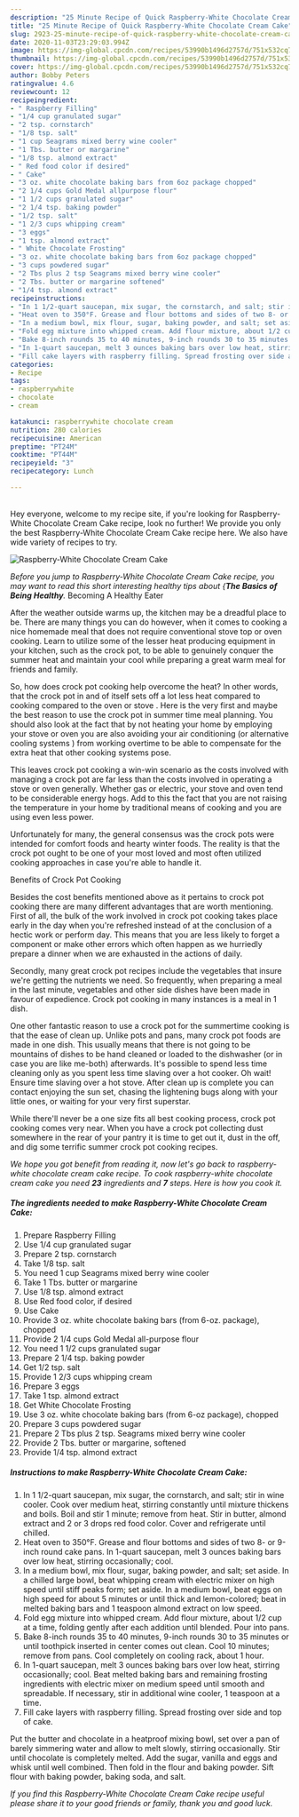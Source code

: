 ```yaml
---
description: "25 Minute Recipe of Quick Raspberry-White Chocolate Cream Cake"
title: "25 Minute Recipe of Quick Raspberry-White Chocolate Cream Cake"
slug: 2923-25-minute-recipe-of-quick-raspberry-white-chocolate-cream-cake
date: 2020-11-03T23:29:03.994Z
image: https://img-global.cpcdn.com/recipes/53990b1496d2757d/751x532cq70/raspberry-white-chocolate-cream-cake-recipe-main-photo.jpg
thumbnail: https://img-global.cpcdn.com/recipes/53990b1496d2757d/751x532cq70/raspberry-white-chocolate-cream-cake-recipe-main-photo.jpg
cover: https://img-global.cpcdn.com/recipes/53990b1496d2757d/751x532cq70/raspberry-white-chocolate-cream-cake-recipe-main-photo.jpg
author: Bobby Peters
ratingvalue: 4.6
reviewcount: 12
recipeingredient:
- " Raspberry Filling"
- "1/4 cup granulated sugar"
- "2 tsp. cornstarch"
- "1/8 tsp. salt"
- "1 cup Seagrams mixed berry wine cooler"
- "1 Tbs. butter or margarine"
- "1/8 tsp. almond extract"
- " Red food color if desired"
- " Cake"
- "3 oz. white chocolate baking bars from 6oz package chopped"
- "2 1/4 cups Gold Medal allpurpose flour"
- "1 1/2 cups granulated sugar"
- "2 1/4 tsp. baking powder"
- "1/2 tsp. salt"
- "1 2/3 cups whipping cream"
- "3 eggs"
- "1 tsp. almond extract"
- " White Chocolate Frosting"
- "3 oz. white chocolate baking bars from 6oz package chopped"
- "3 cups powdered sugar"
- "2 Tbs plus 2 tsp Seagrams mixed berry wine cooler"
- "2 Tbs. butter or margarine softened"
- "1/4 tsp. almond extract"
recipeinstructions:
- "In 1 1/2-quart saucepan, mix sugar, the cornstarch, and salt; stir in wine cooler. Cook over medium heat, stirring constantly until mixture thickens and boils. Boil and stir 1 minute; remove from heat. Stir in butter, almond extract and 2 or 3 drops red food color. Cover and refrigerate until chilled."
- "Heat oven to 350°F. Grease and flour bottoms and sides of two 8- or 9-inch round cake pans. In 1-quart saucepan, melt 3 ounces baking bars over low heat, stirring occasionally; cool."
- "In a medium bowl, mix flour, sugar, baking powder, and salt; set aside. In a chilled large bowl, beat whipping cream with electric mixer on high speed until stiff peaks form; set aside. In a medium bowl, beat eggs on high speed for about 5 minutes or until thick and lemon-colored; beat in melted baking bars and 1 teaspoon almond extract on low speed."
- "Fold egg mixture into whipped cream. Add flour mixture, about 1/2 cup at a time, folding gently after each addition until blended. Pour into pans."
- "Bake 8-inch rounds 35 to 40 minutes, 9-inch rounds 30 to 35 minutes or until toothpick inserted in center comes out clean. Cool 10 minutes; remove from pans. Cool completely on cooling rack, about 1 hour."
- "In 1-quart saucepan, melt 3 ounces baking bars over low heat, stirring occasionally; cool. Beat melted baking bars and remaining frosting ingredients with electric mixer on medium speed until smooth and spreadable. If necessary, stir in additional wine cooler, 1 teaspoon at a time."
- "Fill cake layers with raspberry filling. Spread frosting over side and top of cake."
categories:
- Recipe
tags:
- raspberrywhite
- chocolate
- cream

katakunci: raspberrywhite chocolate cream 
nutrition: 280 calories
recipecuisine: American
preptime: "PT24M"
cooktime: "PT44M"
recipeyield: "3"
recipecategory: Lunch

---
```

<br>
Hey everyone, welcome to my recipe site, if you're looking for Raspberry-White Chocolate Cream Cake recipe, look no further! We provide you only the best Raspberry-White Chocolate Cream Cake recipe here. We also have wide variety of recipes to try.
<br>


![Raspberry-White Chocolate Cream Cake](https://img-global.cpcdn.com/recipes/53990b1496d2757d/751x532cq70/raspberry-white-chocolate-cream-cake-recipe-main-photo.jpg)

<i>Before you jump to Raspberry-White Chocolate Cream Cake recipe, you may want to read this short interesting healthy tips about {<strong>The Basics of Being Healthy</strong>.</i>
Becoming A Healthy Eater


After the weather outside warms up, the kitchen may be a dreadful place to be. There are many things you can do however, when it comes to cooking a nice homemade meal that does not require conventional stove top or oven cooking. Learn to utilize some of the lesser heat producing equipment in your kitchen, such as the crock pot, to be able to genuinely conquer the summer heat and maintain your cool while preparing a great warm meal for friends and family.

So, how does crock pot cooking help overcome the heat? In other words, that the crock pot in and of itself sets off a lot less heat compared to cooking compared to the oven or stove . Here is the very first and maybe the best reason to use the crock pot in summer time meal planning. You should also look at the fact that by not heating your home by employing your stove or oven you are also avoiding your air conditioning (or alternative cooling systems ) from working overtime to be able to compensate for the extra heat that other cooking systems pose.

This leaves crock pot cooking a win-win scenario as the costs involved with managing a crock pot are far less than the costs involved in operating a stove or oven generally. Whether gas or electric, your stove and oven tend to be considerable energy hogs. Add to this the fact that you are not raising the temperature in your home by traditional means of cooking and you are using even less power.

Unfortunately for many, the general consensus was the crock pots were intended for comfort foods and hearty winter foods.  The reality is that the crock pot ought to be one of your most loved and most often utilized cooking approaches in case you're able to handle it.  

Benefits of Crock Pot Cooking

Besides the cost benefits mentioned above as it pertains to crock pot cooking there are many different advantages that are worth mentioning. First of all, the bulk of the work involved in crock pot cooking takes place early in the day when you're refreshed instead of at the conclusion of a hectic work or perform day. This means that you are less likely to forget a component or make other errors which often happen as we hurriedly prepare a dinner when we are exhausted in the actions of daily.

Secondly, many great crock pot recipes include the vegetables that insure we're getting the nutrients we need. So frequently, when preparing a meal in the last minute, vegetables and other side dishes have been made in favour of expedience. Crock pot cooking in many instances is a meal in 1 dish.

One other fantastic reason to use a crock pot for the summertime cooking is that the ease of clean up.  Unlike pots and pans, many crock pot foods are made in one dish. This usually means that there is not going to be mountains of dishes to be hand cleaned or loaded to the dishwasher (or in case you are like me-both) afterwards. It's possible to spend less time cleaning only as you spent less time slaving over a hot cooker. Oh wait! Ensure time slaving over a hot stove. After clean up is complete you can contact enjoying the sun set, chasing the lightening bugs along with your little ones, or waiting for your very first superstar.

While there'll never be a one size fits all best cooking process, crock pot cooking comes very near. When you have a crock pot collecting dust somewhere in the rear of your pantry it is time to get out it, dust in the off, and dig some terrific summer crock pot cooking recipes.


<i>We hope you got benefit from reading it, now let's go back to raspberry-white chocolate cream cake recipe. To cook raspberry-white chocolate cream cake you need <strong>23</strong> ingredients and <strong>7</strong> steps. Here is how you cook it.
</i>

##### The ingredients needed to make Raspberry-White Chocolate Cream Cake:

1. Prepare  Raspberry Filling
1. Use 1/4 cup granulated sugar
1. Prepare 2 tsp. cornstarch
1. Take 1/8 tsp. salt
1. You need 1 cup Seagrams mixed berry wine cooler
1. Take 1 Tbs. butter or margarine
1. Use 1/8 tsp. almond extract
1. Use  Red food color, if desired
1. Use  Cake
1. Provide 3 oz. white chocolate baking bars (from 6-oz. package), chopped
1. Provide 2 1/4 cups Gold Medal all-purpose flour
1. You need 1 1/2 cups granulated sugar
1. Prepare 2 1/4 tsp. baking powder
1. Get 1/2 tsp. salt
1. Provide 1 2/3 cups whipping cream
1. Prepare 3 eggs
1. Take 1 tsp. almond extract
1. Get  White Chocolate Frosting
1. Use 3 oz. white chocolate baking bars (from 6-oz package), chopped
1. Prepare 3 cups powdered sugar
1. Prepare 2 Tbs plus 2 tsp. Seagrams mixed berry wine cooler
1. Provide 2 Tbs. butter or margarine, softened
1. Provide 1/4 tsp. almond extract


##### Instructions to make Raspberry-White Chocolate Cream Cake:

1. In 1 1/2-quart saucepan, mix sugar, the cornstarch, and salt; stir in wine cooler. Cook over medium heat, stirring constantly until mixture thickens and boils. Boil and stir 1 minute; remove from heat. Stir in butter, almond extract and 2 or 3 drops red food color. Cover and refrigerate until chilled.
1. Heat oven to 350°F. Grease and flour bottoms and sides of two 8- or 9-inch round cake pans. In 1-quart saucepan, melt 3 ounces baking bars over low heat, stirring occasionally; cool.
1. In a medium bowl, mix flour, sugar, baking powder, and salt; set aside. In a chilled large bowl, beat whipping cream with electric mixer on high speed until stiff peaks form; set aside. In a medium bowl, beat eggs on high speed for about 5 minutes or until thick and lemon-colored; beat in melted baking bars and 1 teaspoon almond extract on low speed.
1. Fold egg mixture into whipped cream. Add flour mixture, about 1/2 cup at a time, folding gently after each addition until blended. Pour into pans.
1. Bake 8-inch rounds 35 to 40 minutes, 9-inch rounds 30 to 35 minutes or until toothpick inserted in center comes out clean. Cool 10 minutes; remove from pans. Cool completely on cooling rack, about 1 hour.
1. In 1-quart saucepan, melt 3 ounces baking bars over low heat, stirring occasionally; cool. Beat melted baking bars and remaining frosting ingredients with electric mixer on medium speed until smooth and spreadable. If necessary, stir in additional wine cooler, 1 teaspoon at a time.
1. Fill cake layers with raspberry filling. Spread frosting over side and top of cake.


Put the butter and chocolate in a heatproof mixing bowl, set over a pan of barely simmering water and allow to melt slowly, stirring occasionally. Stir until chocolate is completely melted. Add the sugar, vanilla and eggs and whisk until well combined. Then fold in the flour and baking powder. Sift flour with baking powder, baking soda, and salt. 

<i>If you find this Raspberry-White Chocolate Cream Cake recipe useful please share it to your good friends or family, thank you and good luck.</i>
